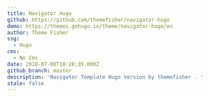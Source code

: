 ```yaml
---
title: Navigator Hugo
github: https://github.com/themefisher/navigator-hugo
demo: https://themes.gohugo.io/theme/navigator-hugo/en
author: Theme Fisher
ssg:
  - Hugo
cms:
  - No Cms
date: 2018-07-08T10:28:35.000Z
github_branch: master
description: 'Navigator Template Hugo Version by themefisher . '
stale: false
---
```

